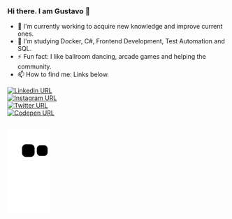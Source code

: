 ### Hi there. I am Gustavo 👋

- 🔭 I'm currently working to acquire new knowledge and improve current ones.
- 🌱 I'm studying Docker, C#, Frontend Development, Test Automation and SQL.
- ⚡ Fun fact: I like ballroom dancing, arcade games and helping the community.
- 📫 How to find me: Links below.

<a href="https://www.linkedin.com/in/gustavopereiradias/" target="_blank">
  <img alt="Linkedin URL" src="https://img.shields.io/badge/-LinkedIn-%230077B5?style=for-the-badge&logo=linkedin">
</a><br>
<a href="https://www.instagram.com/gpd38/" target="_blank">
  <img alt="Instagram URL" src="https://img.shields.io/badge/-Instagram-ff69b4?style=for-the-badge&logo=instagram">
</a><br>
<a href="https://twitter.com/gpddias" target="_blank">
  <img alt="Twitter URL" src="https://img.shields.io/twitter/url?style=social&url=https%3A%2F%2Ftwitter.com%2Fgpddias">
</a><br>
<a href="https://codepen.io/gpd38" target="_blank">
  <img alt="Codepen URL" src="https://img.shields.io/badge/-Codepen-black?style=for-the-badge&logo=codepen">
</a>

##
![Snake animation](https://github.com/gpd38/gpd38/blob/output/github-contribution-grid-snake.svg)
